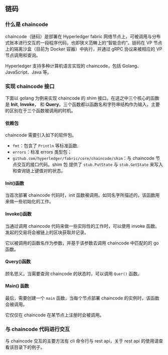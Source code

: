 ## 链码

### 什么是 chaincode
chaincode（链码）是部署在 Hyperledger fabric 网络节点上，可被调用与分布式账本进行交互的一段程序代码，也即狭义范畴上的“智能合约”。链码在 VP 节点上的隔离沙盒（目前为 Docker 容器）中执行，并通过 gRPC 协议来被相应的 VP 节点调用和查询。

Hyperledger 支持多种计算机语言实现的 chaincode，包括 Golang、JavaScript、Java 等。

### 实现 chaincode 接口
下面以 golang 为例来实现 chaincode 的 shim 接口。在这之中三个核心的函数是 **Init**, **Invoke**， 和 **Query**。三个函数都以函数名和字符串结构作为输入，主要的区别在于三个函数被调用的时机。

#### 依赖包

chaincode 需要引入如下的软件包。

* `fmt`：包含了 `Println` 等标准函数.
* `errors`：标准 errors 类型包；
* `github.com/hyperledger/fabric/core/chaincode/shim`：与 chaincode 节点交互的接口代码。shim 包 提供了 `stub.PutState` 与 `stub.GetState` 来写入和查询链上键值对的状态。

#### Init()函数
当首次部署 chaincode 代码时，init 函数被调用。如同名字所描述的，该函数用来做一些初始化的工作。

#### Invoke()函数
当通过调用 chaincode 代码来做一些实际性的工作时，可以使用 invoke 函数。发起的交易将会被链上的区块获取并记录。

它以被调用的函数名作为参数，并基于该参数去调用 chaincode 中匹配的的 go 函数。

#### Query()函数
顾名思义，当需要查询 chaincode 的状态时，可以调用 `Quer()` 函数。

#### Main() 函数
最后，需要创建一个 `main` 函数，当每个节点部署 chaincode 的实例时，该函数会被调用。

它仅仅在 chaincode 在某节点上注册时会被调用。


### 与 chaincode 代码进行交互
与 chaincode 交互的主要方法有 cli 命令行与 rest api，关于 rest api 的使用请查看该目录下的例子。
